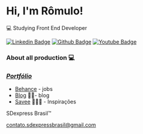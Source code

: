 # Hi, I'm Rômulo!



💻 Studying Front End Developer


[![Linkedin Badge](https://img.shields.io/badge/-LinkedIn-blue?style=flat-square&logo=Linkedin&logoColor=white&link=https://www.linkedin.com/in/sdexpressbrasil/)](https://www.linkedin.com/in/sdexpressbrasil/)
[![Github Badge](https://img.shields.io/badge/-Github-000?style=flat-square&logo=Github&logoColor=white&link=https://github.com/Romulo-Filipe-Rodrigues-dos-Reis)](https://github.com/Romulo-Filipe-Rodrigues-dos-Reis)
[![Youtube Badge](https://img.shields.io/badge/-YouTube-ff0000?style=flat-square&labelColor=ff0000&logo=youtube&logoColor=white&link=https://www.youtube.com/channel/UC_lQIwKUfXKLHTU-CFHBhng/about)](https://www.youtube.com/channel/UC_lQIwKUfXKLHTU-CFHBhng/about)

### About all production 💻 
### [*Portfólio*](https://www.behance.net/sdexpressbrasil/appreciated) 
- [Behance](https://www.behance.net/sdexpressbrasil/appreciated) - jobs
- [Blog](https://sdexpresscriativo.blogspot.com/p/album.html)  ✍🏼- blog 
- [Savee](https://savee.it/romulo_filipe_rodrigues_dos_reis/)  👨🏼‍🏫 - Inspirações

SDexpress Brasil™

 contato.sdexpressbrasil@gmail.com
